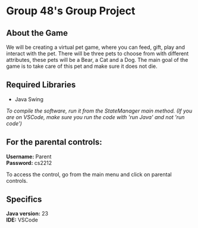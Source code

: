 # Group 48's Group Project

## About the Game
We will be creating a virtual pet game, where you can feed, gift, play and interact with the pet. There will be three pets to choose from with different attributes, these pets will be a Bear, a Cat and a Dog. The main goal of the game is to take care of this pet and make sure it does not die.

## Required Libraries
- Java Swing

_To compile the software, run it from the StateManager main method. (If you are on VSCode, make sure you run the code with 'run Java' and not 'run code')_

## For the parental controls:
**Username:** Parent <br>
**Password:** cs2212

To access the control, go from the main menu and click on parental controls.

## Specifics
**Java version:** 23 <br>
**IDE:** VSCode